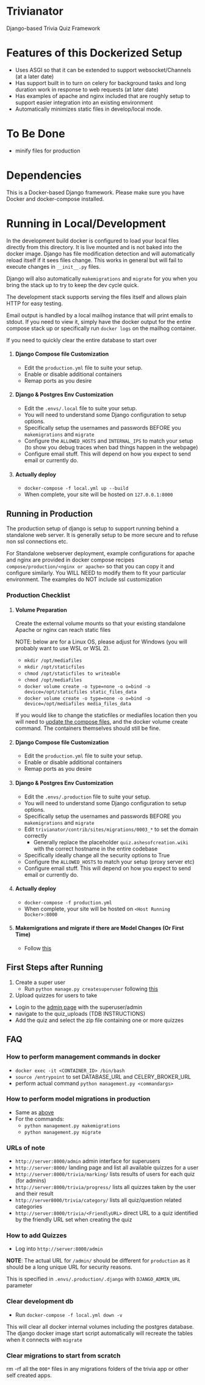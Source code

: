 # Trivianator
Django-based Trivia Quiz Framework

# Features of this Dockerized Setup
* Uses ASGI so that it can be extended to support websocket/Channels (at a later
   date)
* Has support built in to turn on celery for background tasks and long duration
  work in response to web requests (at later date)
* Has examples of apache and nginx included that are roughly setup to support
  easier integration into an existing environment
* Automatically minimizes static files in develop/local mode.

# To Be Done
* minify files for production

# Dependencies
This is a Docker-based Django framework. Please make sure you have Docker and
docker-compose installed.

# Running in Local/Development

In the development build docker is configured to load your local files directly
from this directory.  It is live mounted and is not baked into the docker image.
Django has file modification detection and will automatically reload itself if
it sees files change.  This works in general but will fail to execute changes in
`__init__.py` files.

Django will also automatically `makemigrations` and `migrate` for you when you
bring the stack up to try to keep the dev cycle quick.

The development stack supports serving the files itself and allows plain HTTP
for easy testing.

Email output is handled by a local mailhog instance that will print emails to
stdout.  If you need to view it, simply have the docker output for the entire
compose stack up or specifically run `docker logs` on the mailhog container.

If you need to quickly clear the entire database to start over


1) #### Django Compose file Customization

   * Edit the `production.yml` file to suite your setup.
   * Enable or disable additional containers
   * Remap ports as you desire

2) #### Django & Postgres Env Customization

   * Edit the `.envs/.local` file to suite your setup.
   * You will need to understand some Django configuration to setup options.
   * Specifically setup the usernames and passwords BEFORE you `makemigrations`
     and `migrate`
   * Configure the `ALLOWED_HOSTS` and `INTERNAL_IPS` to match your setup (to
     show you debug traces when bad things happen in the webpage)
   * Configure email stuff.  This will depend on how you expect to send email or
     currently do.

3) #### Actually deploy

   * `docker-compose -f local.yml up --build`
   * When complete, your site will be hosted on `127.0.0.1:8000`

## Running in Production

The production setup of django is setup to support running behind a standalone
web server.  It is generally setup to be more secure and to refuse non ssl
connections etc.

For Standalone webserver deployment, example configurations for apache and nginx
are provided in docker compose recipes `compose/production/<nginx or apache>` so
that you can copy it and configure similarly.  You WILL NEED to modify them to
fit your particular environment.  The examples do NOT include ssl customization

### Production Checklist
1) #### Volume Preparation

   Create the external volume mounts so that your existing standalone Apache or
   nginx can reach static files

   NOTE: below are for a Linux OS, please adjust for Windows (you will probably
   want to use WSL or WSL 2).

   * `mkdir /opt/mediafiles`
   * `mkdir /opt/staticfiles`
   * `chmod /opt/staticfiles to writeable `
   * `chmod /opt/mediafiles`
   * `docker volume create -o type=none -o o=bind -o device=/opt/staticfiles static_files_data`
   * `docker volume create -o type=none -o o=bind -o device=/opt/mediafiles media_files_data`

   If you would like to change the staticfiles or mediafiles location then you
   will need to [update the compose files](django-compose-file-customization),
   and the docker volume create command. The containers themselves should still
   be fine.

2) #### Django Compose file Customization

   * Edit the `production.yml` file to suite your setup.
   * Enable or disable additional containers
   * Remap ports as you desire

3) #### Django & Postgres Env Customization

   * Edit the `.envs/.production` file to suite your setup.
   * You will need to understand some Django configuration to setup options.
   * Specifically setup the usernames and passwords BEFORE you `makemigrations`
     and `migrate`
   * Edit `trivianator/contrib/sites/migrations/0003_*` to set the domain correctly
     * Generally replace the placeholder `quiz.ashesofcreation.wiki` with the
       correct hostname in the entire codebase
   * Specifically ideally change all the security options to True
   * Configure the `ALLOWED_HOSTS` to match your setup (proxy server etc)
   * Configure email stuff.  This will depend on how you expect to send email or
     currently do.

4) #### Actually deploy

   * `docker-compose -f production.yml`
   * When complete, your site will be hosted on `<Host Running Docker>:8000`

4) #### Makemigrations and migrate if there are Model Changes (Or First Time)

   * Follow [this](how-to-perform-migrations-in-production)

## First Steps after Running

1) Create a super user
   * Run `python manage.py createsuperuser` following
     [this](how-to-perform-management-commands-in-docker)
2) Upload quizzes for users to take
  * Login to the [admin page](urls-of-note) with the superuser/admin
  * navigate to the quiz_uploads (TDB INSTRUCTIONS)
  * Add the quiz and select the zip file containing one or more quizzes

## FAQ

### How to perform management commands in docker

* `docker exec -it <CONTAINER_ID> /bin/bash`
* `source /entrypoint` to set DATABASE_URL and CELERY_BROKER_URL
* perform actual command `python management.py <commandargs>`

### How to perform model migrations in production

* Same as [above](how-to-perform-management-commands-in-docker)
* For the commands:
  * `python management.py makemigrations`
  * `python management.py migrate`

### URLs of note

* `http://server:8000/admin` admin interface for superusers
* `http://server:8000/` landing page and list all available quizzes for a user
* `http://server:8000/trivia/marking/` lists results of users for each quiz
(for admins)
* `http://server:8000/trivia/progress/` lists all quizzes taken by the user
and their result
* `http://server8000/trivia/category/` lists all quiz/question related
categories
* `http://server:8000/trivia/<FriendlyURL>` direct URL to a quiz identified by
the friendly URL set when creating the quiz

### How to add Quizzes

* Log into `http://server:8000/admin`

**NOTE**: The actual URL for `/admin/` should be different for `production` as
it should be a long unique URL for security reasons.

This is specified in `.envs/.production/.django` with `DJANGO_ADMIN_URL`
parameter

### Clear development db

* Run `docker-compose -f local.yml down -v`

This will clear all docker internal volumes including the postgres database.
The django docker image start script automatically will recreate the tables when
it connects with `migrate`

### Clear migrations to start from scratch

rm -rf all the `000*` files in any migrations folders of the trivia app or other
self created apps.
